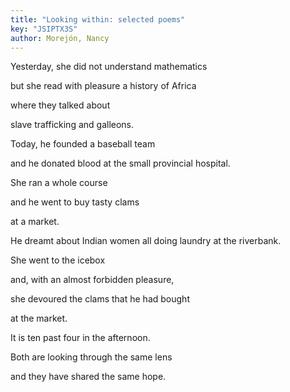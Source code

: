 ```yaml
---
title: "Looking within: selected poems"
key: "JSIPTX3S"
author: Morejón, Nancy
---
```

<div data-schema-version="8"><p>Yesterday, she did not understand mathematics</p> <p>but she read with pleasure a history of Africa</p> <p>where they talked about</p> <p>slave trafficking and galleons.</p> <p>Today, he founded a baseball team</p> <p>and he donated blood at the small provincial hospital.</p> <p>She ran a whole course</p> <p>and he went to buy tasty clams</p> <p>at a market.</p> <p>He dreamt about Indian women all doing laundry at the riverbank.</p> <p>She went to the icebox</p> <p>and, with an almost forbidden pleasure,</p> <p>she devoured the clams that he had bought</p> <p>at the market.</p> <p>It is ten past four in the afternoon.</p> <p>Both are looking through the same lens</p> <p>and they have shared the same hope.</p> </div>